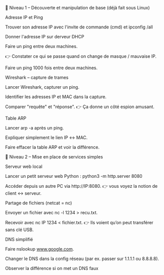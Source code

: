 🔹 Niveau 1 – Découverte et manipulation de base (déjà fait sous Linux)

Adresse IP et Ping

Trouver son adresse IP avec l'invite de commande (cmd) et ipconfig /all

Donner l'adresse IP sur derveur DHCP

Faire un ping entre deux machines.

👉 Constater ce qui se passe quand on change de masque / mauvaise IP.

Faire un ping 1000 fois entre deux machines.


Wireshark – capture de trames

Lancer Wireshark, capturer un ping.

Identifier les adresses IP et MAC dans la capture.

Comparer "requête" et "réponse".
👉 Ça donne un côté espion amusant.

Table ARP

Lancer arp -a après un ping.

Expliquer simplement le lien IP ↔ MAC.

Faire effacer la table ARP et voir la différence.

🔹 Niveau 2 – Mise en place de services simples

Serveur web local

Lancer un petit serveur web Python : python3 -m http.server 8080

Accéder depuis un autre PC via http://IP:8080.
👉 vous voyez la notion de client ↔ serveur.

Partage de fichiers (netcat = nc)

Envoyer un fichier avec nc -l 1234 > recu.txt.

Recevoir avec nc IP 1234 < fichier.txt.
👉 Ils voient qu’on peut transférer sans clé USB.

DNS simplifié

Faire nslookup www.google.com.

Changer le DNS dans la config réseau (par ex. passer sur 1.1.1.1 ou 8.8.8.8).

Observer la différence si on met un DNS faux
